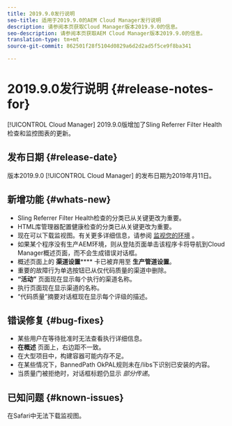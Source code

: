 ```yaml
---
title: 2019.9.0发行说明
seo-title: 适用于2019.9.0的AEM Cloud Manager发行说明
description: 请参阅本页获取Cloud Manager版本2019.9.0的信息。
seo-description: 请参阅本页获取AEM Cloud Manager版本2019.9.0的信息。
translation-type: tm+mt
source-git-commit: 862501f28f5104d0829a6d2d2ad5f5ce9f8ba341

---
```


# 2019.9.0发行说明 {#release-notes-for}

[!UICONTROL Cloud Manager] 2019.9.0版增加了Sling Referrer Filter Health检查和监控图表的更新。

## 发布日期 {#release-date}

版本2019.9.0 [!UICONTROL Cloud Manager] 的发布日期为2019年月11日。

## 新增功能 {#whats-new}

* Sling Referrer Filter Health检查的分类已从关键更改为重要。
* HTML库管理器配置健康检查的分类已从关键更改为重要。
* 现在可以下载监视图。有关更多详细信息，请参阅 [监视您的环境](monitor-your-environments.md) 。
* 如果某个程序没有生产AEM环境，则从登陆页面单击该程序卡将导航到Cloud Manager概述页面，而不会生成错误对话框。
* 概述页面上的 **渠道设置****** 卡已被弃用至 **生产管道设置**。
* 重要的故障行为单选按钮已从仅代码质量的渠道中删除。
* **“活动”** 页面现在显示每个执行的渠道名称。
* 执行页面现在显示渠道的名称。
* “代码质量”摘要对话框现在显示每个评级的描述。

## 错误修复 {#bug-fixes}

* 某些用户在等待批准时无法查看执行详细信息。
* **在概述** 页面上，右边距不一致。
* 在大型项目中，构建容器可能内存不足。
* 在某些情况下，BannedPath OkPAL规则未在/libs下识别已安装的内容。
* 当质量门被拒绝时，对话框标题仍显示 *部分传递*。

## 已知问题 {#known-issues}

在Safari中无法下载监视图。
